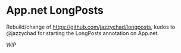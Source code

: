 App.net LongPosts
==========

Rebuild/change of https://github.com/jazzychad/longposts, kudos to @jazzychad for starting the LongPosts annotation on App.net.

*WIP*